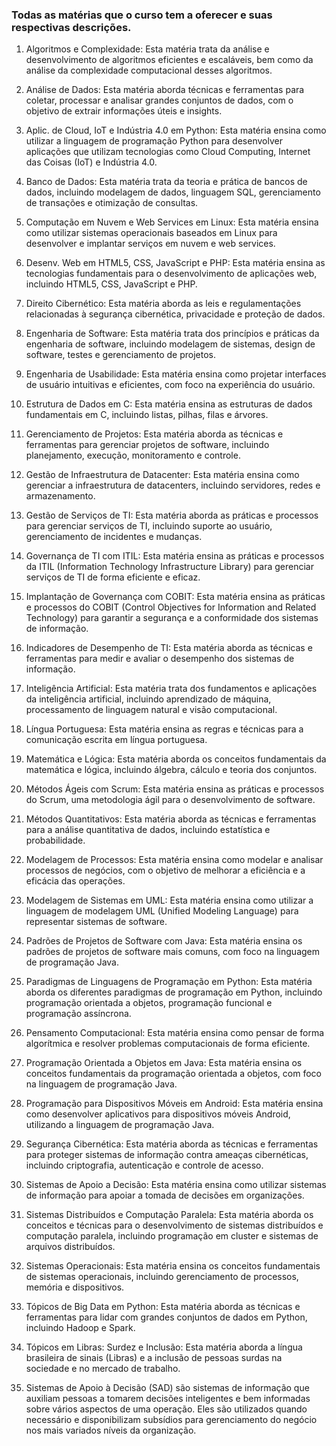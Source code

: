 ### Todas as matérias que o curso tem a oferecer e suas respectivas descrições.

1.  Algoritmos e Complexidade: Esta matéria trata da análise e desenvolvimento de algoritmos eficientes e escaláveis, bem como da análise da complexidade computacional desses algoritmos.
    
2.  Análise de Dados: Esta matéria aborda técnicas e ferramentas para coletar, processar e analisar grandes conjuntos de dados, com o objetivo de extrair informações úteis e insights.
    
3.  Aplic. de Cloud, IoT e Indústria 4.0 em Python: Esta matéria ensina como utilizar a linguagem de programação Python para desenvolver aplicações que utilizam tecnologias como Cloud Computing, Internet das Coisas (IoT) e Indústria 4.0.
    
4.  Banco de Dados: Esta matéria trata da teoria e prática de bancos de dados, incluindo modelagem de dados, linguagem SQL, gerenciamento de transações e otimização de consultas.
    
5.  Computação em Nuvem e Web Services em Linux: Esta matéria ensina como utilizar sistemas operacionais baseados em Linux para desenvolver e implantar serviços em nuvem e web services.
    
6.  Desenv. Web em HTML5, CSS, JavaScript e PHP: Esta matéria ensina as tecnologias fundamentais para o desenvolvimento de aplicações web, incluindo HTML5, CSS, JavaScript e PHP.
    
7.  Direito Cibernético: Esta matéria aborda as leis e regulamentações relacionadas à segurança cibernética, privacidade e proteção de dados.
    
8.  Engenharia de Software: Esta matéria trata dos princípios e práticas da engenharia de software, incluindo modelagem de sistemas, design de software, testes e gerenciamento de projetos.
    
9.  Engenharia de Usabilidade: Esta matéria ensina como projetar interfaces de usuário intuitivas e eficientes, com foco na experiência do usuário.
    
10.  Estrutura de Dados em C: Esta matéria ensina as estruturas de dados fundamentais em C, incluindo listas, pilhas, filas e árvores.
    
11.  Gerenciamento de Projetos: Esta matéria aborda as técnicas e ferramentas para gerenciar projetos de software, incluindo planejamento, execução, monitoramento e controle.
    
12.  Gestão de Infraestrutura de Datacenter: Esta matéria ensina como gerenciar a infraestrutura de datacenters, incluindo servidores, redes e armazenamento.
    
13.  Gestão de Serviços de TI: Esta matéria aborda as práticas e processos para gerenciar serviços de TI, incluindo suporte ao usuário, gerenciamento de incidentes e mudanças.
    
14.  Governança de TI com ITIL: Esta matéria ensina as práticas e processos da ITIL (Information Technology Infrastructure Library) para gerenciar serviços de TI de forma eficiente e eficaz.
    
15.  Implantação de Governança com COBIT: Esta matéria ensina as práticas e processos do COBIT (Control Objectives for Information and Related Technology) para garantir a segurança e a conformidade dos sistemas de informação.
    
16.  Indicadores de Desempenho de TI: Esta matéria aborda as técnicas e ferramentas para medir e avaliar o desempenho dos sistemas de informação.
    
17.  Inteligência Artificial: Esta matéria trata dos fundamentos e aplicações da inteligência artificial, incluindo aprendizado de máquina, processamento de linguagem natural e visão computacional.
    
18.  Língua Portuguesa: Esta matéria ensina as regras e técnicas para a comunicação escrita em língua portuguesa.
    
19.  Matemática e Lógica: Esta matéria aborda os conceitos fundamentais da matemática e lógica, incluindo álgebra, cálculo e teoria dos conjuntos.
    
20.  Métodos Ágeis com Scrum: Esta matéria ensina as práticas e processos do Scrum, uma metodologia ágil para o desenvolvimento de software.
    
21.  Métodos Quantitativos: Esta matéria aborda as técnicas e ferramentas para a análise quantitativa de dados, incluindo estatística e probabilidade.
    
22.  Modelagem de Processos: Esta matéria ensina como modelar e analisar processos de negócios, com o objetivo de melhorar a eficiência e a eficácia das operações.
    
23.  Modelagem de Sistemas em UML: Esta matéria ensina como utilizar a linguagem de modelagem UML (Unified Modeling Language) para representar sistemas de software.
    
24.  Padrões de Projetos de Software com Java: Esta matéria ensina os padrões de projetos de software mais comuns, com foco na linguagem de programação Java.
    
25.  Paradigmas de Linguagens de Programação em Python: Esta matéria aborda os diferentes paradigmas de programação em Python, incluindo programação orientada a objetos, programação funcional e programação assíncrona.
    
26.  Pensamento Computacional: Esta matéria ensina como pensar de forma algorítmica e resolver problemas computacionais de forma eficiente.
    
27.  Programação Orientada a Objetos em Java: Esta matéria ensina os conceitos fundamentais da programação orientada a objetos, com foco na linguagem de programação Java.
    
28.  Programação para Dispositivos Móveis em Android: Esta matéria ensina como desenvolver aplicativos para dispositivos móveis Android, utilizando a linguagem de programação Java.
    
29.  Segurança Cibernética: Esta matéria aborda as técnicas e ferramentas para proteger sistemas de informação contra ameaças cibernéticas, incluindo criptografia, autenticação e controle de acesso.
    
30.  Sistemas de Apoio a Decisão: Esta matéria ensina como utilizar sistemas de informação para apoiar a tomada de decisões em organizações.
    
31.  Sistemas Distribuídos e Computação Paralela: Esta matéria aborda os conceitos e técnicas para o desenvolvimento de sistemas distribuídos e computação paralela, incluindo programação em cluster e sistemas de arquivos distribuídos.
    
32.  Sistemas Operacionais: Esta matéria ensina os conceitos fundamentais de sistemas operacionais, incluindo gerenciamento de processos, memória e dispositivos.
    
33.  Tópicos de Big Data em Python: Esta matéria aborda as técnicas e ferramentas para lidar com grandes conjuntos de dados em Python, incluindo Hadoop e Spark.
    
34.  Tópicos em Libras: Surdez e Inclusão: Esta matéria aborda a língua brasileira de sinais (Libras) e a inclusão de pessoas surdas na sociedade e no mercado de trabalho.
    
36. Sistemas de Apoio à Decisão (SAD) são sistemas de informação que auxiliam pessoas a tomarem decisões inteligentes e bem informadas sobre vários aspectos de uma operação. Eles são utilizados quando necessário e disponibilizam subsídios para gerenciamento do negócio nos mais variados níveis da organização.
